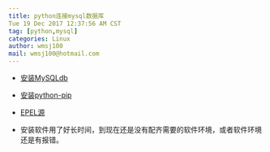```yaml
---
title: python连接mysql数据库
Tue 19 Dec 2017 12:37:56 AM CST
tag: [python,mysql]
categories: Linux
author: wmsj100
mail: wmsj100@hotmail.com
---
```


- [安装MySQLdb](http://blog.csdn.net/tianxionj/article/details/51789234)
- [安装python-pip](http://blog.csdn.net/yulei_qq/article/details/52984334)
- [EPEL源](https://www.cnblogs.com/xiaochina/p/5912031.html)

- 安装软件用了好长时间，到现在还是没有配齐需要的软件环境，或者软件环境还是有报错。
